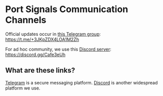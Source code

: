 # Port Signals Communication Channels

Official updates occur in [this Telegram group](https://t.me/+3JKpZDX4LOA1M2Zh): https://t.me/+3JKpZDX4LOA1M2Zh

For ad hoc community, we use this [Discord server](https://discord.gg/Cafe3eUh): https://discord.gg/Cafe3eUh

## What are these links?

[Telegram](https://telegram.org/) is a secure messaging platform. [Discord](https://discord.com/download) is another widespread platform we use.
